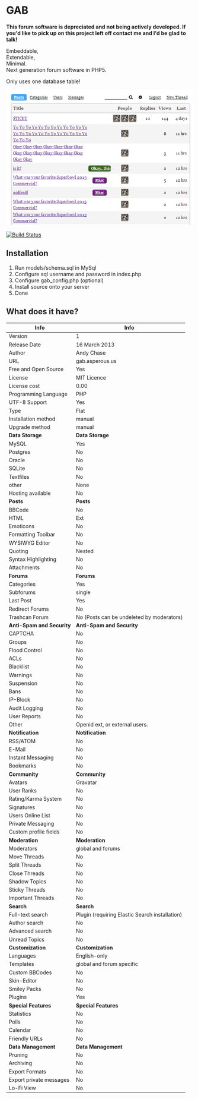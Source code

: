 # GAB

**This forum software is depreciated and not being actively developed. If you'd like to pick up on this project left off contact me and I'd be glad to talk!**

Embeddable, <br />
Extendable, <br />
Minimal. <br />
Next generation forum software in PHP5.

Only uses one database table!

![screenshot of theme silicone](/extensions/theme_silicone/screenshot.png)

[![Build Status](https://travis-ci.org/andychase/gab.png?branch=master)](https://travis-ci.org/andychase/gab)

## Installation

1. Run models/schema.sql in MySql
2. Configure sql username and password in index.php
3. Configure gab_config.php (optional)
4. Install source onto your server
5. Done



## What does it have?

Info                    | Info
----------------------  | -------------------
Version     	        | 1
Release Date        	| 16 March 2013
Author              	| Andy Chase
URL	                | gab.asperous.us
Free and Open Source	| Yes
License	                | MIT Licence
License cost	        | 0.00
Programming Language	| PHP
UTF-8 Support	        | Yes
Type	                | Flat
Installation method	| manual
Upgrade method      	| manual
**Data Storage**        |  **Data Storage**
MySQL               | Yes
Postgres            | No
Oracle              | No
SQLite              | No
Textfiles           | No
other               | None
Hosting available	| No
**Posts**               |  **Posts**
BBCode              | No
HTML                | Ext
Emoticons           | No
Formatting Toolbar	| No
WYSIWYG Editor      | No
Quoting             | Nested
Syntax Highlighting | No
Attachments         | No
**Forums**              |  **Forums**
Categories          | Yes
Subforums           | single
Last Post           | Yes
Redirect Forums    	| No
Trashcan Forum	    | No (Posts can be undeleted by moderators)
**Anti-Spam and Security** |  **Anti-Spam and Security**
CAPTCHA	               | No
Groups                 | No
Flood Control	       | No
ACLs                   | No
Blacklist              | No
Warnings               | No
Suspension             | No
Bans                   | No
IP-Block               | No
Audit Logging	       | No
User Reports	       | No
Other	               | Openid ext, or external users.
**Notification**        |  **Notification**
RSS/ATOM        	| No
E-Mail	            | No
Instant Messaging	| No
Bookmarks	        | No
**Community**               |  **Community**
Avatars                 | Gravatar
User Ranks              | No
Rating/Karma System	    | No
Signatures          	| No
Users Online List   	| No
Private Messaging   	| No
Custom profile fields	| No
**Moderation**          |  **Moderation**
Moderators	        | global and forums
Move Threads	    | No
Split Threads	    | No
Close Threads	    | No
Shadow Topics	    | No
Sticky Threads	    | No
Important Threads	| No
**Search**              |  **Search**
Full-text search	| Plugin (requiring Elastic Search installation)
Author search	    | No
Advanced search	    | No
Unread Topics	    | No
**Customization**   |  **Customization**
Languages	    | English-only
Templates	    | global and forum specific
Custom BBCodes	| No
Skin-Editor	    | No
Smiley Packs	| No
Plugins	        | Yes
**Special Features** | **Special Features**
Statistics	     | No
Polls	         | No
Calendar	     | No
Friendly URLs	 | No
**Data Management**         |  **Data Management**
Pruning	                | No
Archiving	            | No
Export Formats	        | No
Export private messages	| No
Lo-Fi View	            | No
